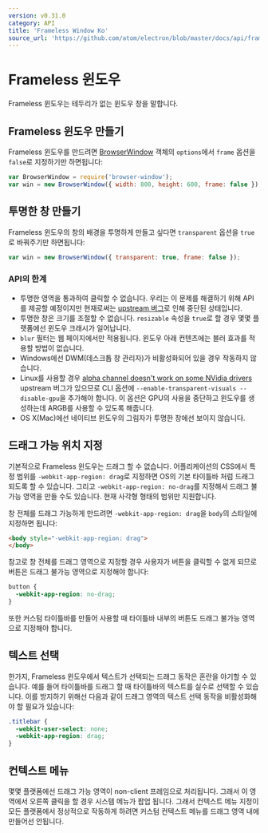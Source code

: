 ```yaml
---
version: v0.31.0
category: API
title: 'Frameless Window Ko'
source_url: 'https://github.com/atom/electron/blob/master/docs/api/frameless-window-ko.md'
---
```


# Frameless 윈도우

Frameless 윈도우는 테두리가 없는 윈도우 창을 말합니다.

## Frameless 윈도우 만들기

Frameless 윈도우를 만드려면 [BrowserWindow](http://electron.atom.io/docs/v0.31.0/api/browser-window-ko) 객체의 `options`에서 `frame` 옵션을 `false`로 지정하기만 하면됩니다:

```javascript
var BrowserWindow = require('browser-window');
var win = new BrowserWindow({ width: 800, height: 600, frame: false });
```

## 투명한 창 만들기

Frameless 윈도우의 창의 배경을 투명하게 만들고 싶다면 `transparent` 옵션을 `true`로 바꿔주기만 하면됩니다:

```javascript
var win = new BrowserWindow({ transparent: true, frame: false });
```

### API의 한계



* 투명한 영역을 통과하여 클릭할 수 없습니다. 우리는 이 문제를 해결하기 위해 API를 제공할 예정이지만 현재로써는
  [upstream 버그](https://code.google.com/p/chromium/issues/detail?id=387234)로 인해 중단된 상태입니다.
* 투명한 창은 크기를 조절할 수 없습니다. `resizable` 속성을 `true`로 할 경우 몇몇 플랫폼에선 윈도우 크래시가 일어납니다.
* `blur` 필터는 웹 페이지에서만 적용됩니다. 윈도우 아래 컨텐츠에는 블러 효과를 적용할 방법이 없습니다.
* Windows에선 DWM(데스크톱 창 관리자)가 비활성화되어 있을 경우 작동하지 않습니다.
* Linux를 사용할 경우 [alpha channel doesn't work on some NVidia drivers](https://code.google.com/p/chromium/issues/detail?id=369209) 
  upstream 버그가 있으므로 CLI 옵션에 `--enable-transparent-visuals --disable-gpu`을 추가해야 합니다.
  이 옵션은 GPU의 사용을 중단하고 윈도우를 생성하는데 ARGB를 사용할 수 있도록 해줍니다.
* OS X(Mac)에선 네이티브 윈도우의 그림자가 투명한 창에선 보이지 않습니다.

## 드래그 가능 위치 지정

기본적으로 Frameless 윈도우는 드래그 할 수 없습니다.
어플리케이션의 CSS에서 특정 범위를 `-webkit-app-region: drag`로 지정하면 OS의 기본 타이틀바 처럼 드래그 되도록 할 수 있습니다.
그리고 `-webkit-app-region: no-drag`를 지정해서 드래그 불가능 영역을 만들 수도 있습니다. 현재 사각형 형태의 범위만 지원합니다.

창 전체를 드래그 가능하게 만드려면 `-webkit-app-region: drag`을 `body`의 스타일에 지정하면 됩니다:

```html
<body style="-webkit-app-region: drag">
</body>
```

참고로 창 전체를 드래그 영역으로 지정할 경우 사용자가 버튼을 클릭할 수 없게 되므로 버튼은 드래그 불가능 영역으로 지정해야 합니다:

```css
button {
  -webkit-app-region: no-drag;
}
```

또한 커스텀 타이틀바를 만들어 사용할 때 타이틀바 내부의 버튼도 드래그 불가능 영역으로 지정해야 합니다.

## 텍스트 선택

한가지, Frameless 윈도우에서 텍스트가 선택되는 드래그 동작은 혼란을 야기할 수 있습니다.
예를 들어 타이틀바를 드래그 할 때 타이틀바의 텍스트를 실수로 선택할 수 있습니다.
이를 방지하기 위해선 다음과 같이 드래그 영역의 텍스트 선택 동작을 비활성화해야 할 필요가 있습니다:

```css
.titlebar {
  -webkit-user-select: none;
  -webkit-app-region: drag;
}
```

## 컨텍스트 메뉴

몇몇 플랫폼에선 드래그 가능 영역이 non-client 프레임으로 처리됩니다. 그래서 이 영역에서 오른쪽 클릭을 할 경우 시스템 메뉴가 팝업 됩니다.
그래서 컨텍스트 메뉴 지정이 모든 플랫폼에서 정상적으로 작동하게 하려면 커스텀 컨텍스트 메뉴를 드래그 영역 내에 만들어선 안됩니다.
